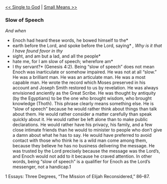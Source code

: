 [<< Single to God](Single%20to%20God)  |  [Small Means >>](Small%20Means)

### Slow of Speech

*And when*
* Enoch had heard these words, he bowed himself to the*
* earth before the Lord, and spoke before the Lord, saying*
*, Why is it that I have found favor in thy*
* sight, and am but a lad, and all the people*
* hate me, for I am slow of speech; wherefore am*
* I thy servant?* (Genesis 4:2). Being “slow of speech” does not mean Enoch was inarticulate or somehow impaired. He was not at all “slow.” He was a brilliant man. He was an articulate man. He was a most capable man. He wrote the record which Moses preserved in his account and Joseph Smith restored to us by revelation. He was always envisioned anciently as the Great Scribe. He was thought by antiquity (by the Egyptians) to be the one who brought wisdom, who brought knowledge (Thoth). This phrase clearly means something else. He is “slow of speech” because he would rather think about things than talk about them. He would rather consider a matter carefully than speak quickly about it. He would rather be left alone than to make public declarations. He would rather have his privacy, his family, and a few close intimate friends than he would to minister to people who don’t give a damn about what he has to say. He would have preferred to avoid contact with those who think he is a wild man come among them, because they believe he has no business delivering the message. He was trusted by the Lord precisely because the message was the Lord’s, and Enoch would not add to it because he craved attention. In other words, being “slow of speech” is a qualifier for Enoch as the Lord’s messenger, not a handicap.1



1 Essays: Three Degrees, “The Mission of Elijah Reconsidered,” 86–87.